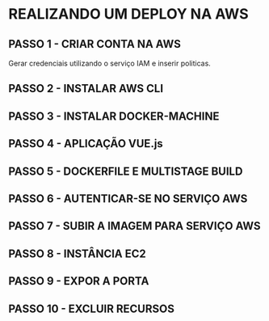 # REALIZANDO UM DEPLOY NA AWS

## PASSO 1 - CRIAR CONTA NA AWS
Gerar credenciais utilizando o serviço IAM e inserir politicas.

## PASSO 2 - INSTALAR AWS CLI

## PASSO 3 - INSTALAR DOCKER-MACHINE

## PASSO 4 - APLICAÇÃO VUE.js

## PASSO 5 - DOCKERFILE E MULTISTAGE BUILD

## PASSO 6 - AUTENTICAR-SE NO SERVIÇO AWS

## PASSO 7 - SUBIR A IMAGEM PARA SERVIÇO AWS

## PASSO 8 - INSTÂNCIA EC2

## PASSO 9 - EXPOR A PORTA 

## PASSO 10 - EXCLUIR RECURSOS





